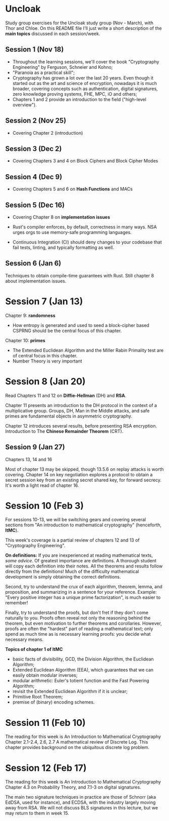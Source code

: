 # Uncloak

Study group exercises for the Uncloak study group (Nov - March), with Thor and Chloe. On this 
README file I'll just write a short description of the **main topics** discussed in each session/week.


## Session 1 (Nov 18)

- Throughout the learning sessions, we'll cover the book "Cryptography Engineering" by Ferguson, Schneier and
Kohno;
- "Paranoia as a practical skill";
- Cryptography has grown a lot over the last 20 years. Even though it started out as the 
art and science of encryption, nowadays it is much broader, covering  concepts such as authentication, digital signatures, 
zero knowledge proving systems, FHE, MPC, iO and others;
- Chapters 1 and 2 provide an introduction to the field ("high-level overview").


## Session 2 (Nov 25)

- Covering Chapter 2 (introduction)


## Session 3 (Dec 2)

- Covering Chapters 3 and 4 on Block Ciphers and Block Cipher Modes


## Session 4 (Dec 9)

- Covering Chapters 5 and 6 on **Hash Functions** and MACs


## Session 5 (Dec 16)

- Covering Chapter 8 on **implementation issues**

- Rust's compiler enforces, by default, correctness in many ways. NSA urges orgs to use memory-safe programming languages.

- Continuous Integration (CI) should deny changes to your codebase that fail tests, linting, and typically formatting as well.


## Session 6 (Jan 6)

Techniques to obtain compile-time guarantees with Rust. Still chapter 8 about implementation issues.


# Session 7 (Jan 13)

Chapter 9: **randomness**
- How entropy is generated and used to seed a block-cipher based CSPRNG should be the central focus of this chapter.

Chapter 10: **primes**
- The Extended Euclidean Algorithm and the Miller Rabin Primality test are of central focus in this chapter.
- Number Theory is very important


# Session 8 (Jan 20)

Read Chapters 11 and 12 on **Diffie-Hellman** (DH) and **RSA**.

Chapter 11 presents an introduction to the DH protocol in the context of a multiplicative group.
Groups, DH, Man in the Middle attacks, and safe primes are fundamental objects in asymmetric cryptography.

Chapter 12 introduces several results, before presenting RSA encryption. Introduction to The **Chinese Remainder Theorem** (CRT).


## Session 9 (Jan 27)

Chapters 13, 14 and 16

Most of chapter 13 may be skipped, though 13.5.6 on replay attacks is worth covering.
Chapter 14 on key negotiation explores a protocol to obtain a secret session key from an existing secret shared key, for forward secrecy. It's worth a light read of chapter 16.

# Session 10 (Feb 3)

For sessions 10-13, we will be switching gears and covering several sections from "An introduction to mathematical cryptography" 
(henceforth, **ItMC**).

This week's coverage is a partial review of chapters 12 and 13 of "Cryptography Engineering".

**On definitions:**
If you are inexperienced at reading mathematical texts, *some advice*. Of greatest importance are definitions. 
A thorough student will copy each definition into their notes. All the theorems and results follow directly from the 
definitions! Much of the difficulty mathematical development is simply obtaining the correct definitions.

Second, try to understand the crux of each algorithm, theorem, lemma, and proposition, and summarizing in a sentence for your reference.
Example: "Every positive integer has a unique prime factorization", is much easier to remember!

Finally, try to understand the proofs, but don't fret if they don't come naturally to you. Proofs often reveal not 
only the reasoning behind the theorem, but even motivation to further theorems and corollaries. However, proofs are 
often the "hardest" part of reading a mathematical text; only spend as much time as is necessary learning 
proofs: you decide what necessary means.

**Topics of chapter 1 of ItMC**
- basic facts of divisibility, GCD, the Division Algorithm, the Euclidean Algorithm;
- Extended Euclidean Algorithm (EEA), which guarantees that we can easily obtain modular inverses;
- modular arithmetic: Euler's totient function and the Fast Powering Algorithm;
- revisit the Extended Euclidean Algorithm if it is unclear;
- Primitive Root Theorem;
- premise of (binary) encoding schemes.


# Session 11 (Feb 10)

The reading for this week is An Introduction to Mathematical Cryptography Chapter 2.1-2.4, 2.6, 2.7 
A mathematical review of Discrete Log. 
This chapter provides background on the ubiquitous discrete log problem.


# Session 12 (Feb 17)

The reading for this week is An Introduction to Mathematical Cryptography Chapter 4.3 on Probability Theory, 
and 7.1-3 on digital signatures.

The main two signature techniques in practice are those of Schnorr (aka EdDSA, used for instance), and ECDSA, 
with the industry largely moving away from RSA. We will not discuss BLS signatures in this lecture, but we may return to them in week 15.